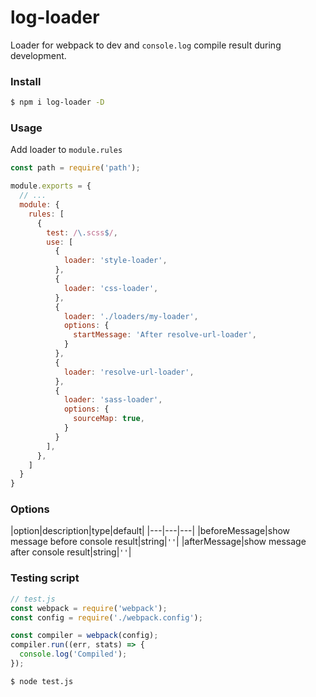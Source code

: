 # log-loader

Loader for webpack to dev and `console.log` compile result during development.

### Install

```bash
$ npm i log-loader -D
```

### Usage

Add loader to `module.rules`

```js
const path = require('path');

module.exports = {
  // ...
  module: {
    rules: [
      {
        test: /\.scss$/,
        use: [
          {
            loader: 'style-loader',
          },
          {
            loader: 'css-loader',
          },
          {
            loader: './loaders/my-loader',
            options: {
              startMessage: 'After resolve-url-loader',
            }
          },
          {
            loader: 'resolve-url-loader',
          },
          {
            loader: 'sass-loader',
            options: {
              sourceMap: true,
            }
          }
        ],
      },
    ]
  }
}
```

### Options

|option|description|type|default|
|---|---|---|
|beforeMessage|show message before console result|string|`''`|
|afterMessage|show message after console result|string|`''`|


### Testing script

```js
// test.js
const webpack = require('webpack');
const config = require('./webpack.config');

const compiler = webpack(config);
compiler.run((err, stats) => {
  console.log('Compiled');
});
```

```bash
$ node test.js
```
